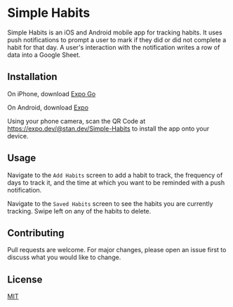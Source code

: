 # Simple Habits
Simple Habits is an iOS and Android mobile app for tracking habits. It uses push notifications to prompt a user to mark if they did or did not complete a habit for that day. A user's interaction with the notification writes a row of data into a Google Sheet.


## Installation
On iPhone, download [Expo Go](https://apps.apple.com/us/app/expo-go/id982107779) 

On Android, download [Expo](https://play.google.com/store/apps/details?id=host.exp.exponent&hl=en_US&gl=US)

Using your phone camera, scan the QR Code at https://expo.dev/@stan.dev/Simple-Habits to install the app onto your device.

## Usage
Navigate to the `Add Habits` screen to add a habit to track, the frequency of days to track it, and the time at which you want to be reminded with a push notification.


Navigate to the `Saved Habits` screen to see the habits you are currently tracking. Swipe left on any of the habits to delete. 


## Contributing
Pull requests are welcome. For major changes, please open an issue first to discuss what you would like to change.

## License
[MIT](https://choosealicense.com/licenses/mit/)
